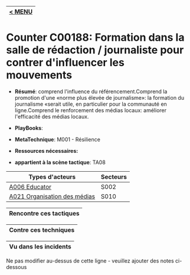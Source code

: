 |[< MENU](../README.md)|
|---|
# Counter C00188: Formation dans la salle de rédaction / journaliste pour contrer d'influencer les mouvements

* **Résumé**: comprend l'influence du référencement.Comprend la promotion d'une «norme plus élevée de journalisme»: la formation du journalisme «serait utile, en particulier pour la communauté en ligne.Comprend le renforcement des médias locaux: améliorer l'efficacité des médias locaux.

* **PlayBooks**:

* **MetaTechnique**: M001 - Résilience

* **Ressources nécessaires:**

* **appartient à la scène tactique**: TA08


|Types d'acteurs |Secteurs |
|----------- |------- |
|[A006 Educator](../../generated_pages/actortypes/A006.md) |S002 |
|[A021 Organisation des médias](../../generated_pages/actortypes/A021.md) |S010 |



|Rencontre ces tactiques |
|---------------------- |



|Contre ces techniques |
|------------------------- |



|Vu dans les incidents |
|----------------- |


Ne pas modifier au-dessus de cette ligne - veuillez ajouter des notes ci-dessous
